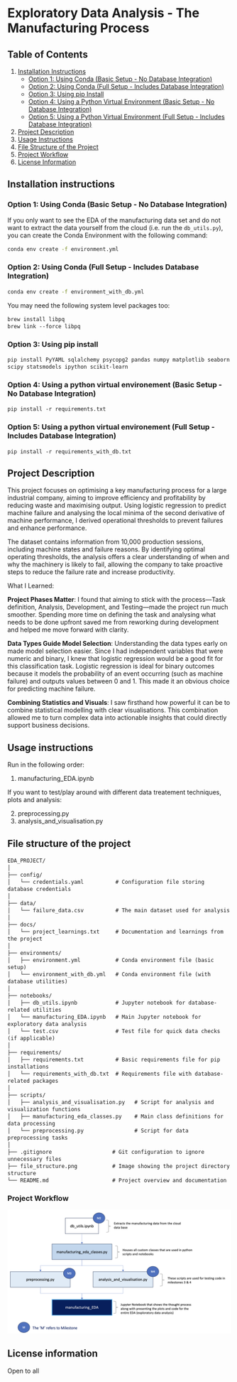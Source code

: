 # Exploratory Data Analysis - The Manufacturing Process

## Table of Contents
1. [Installation Instructions](#installation-instructions)
   - [Option 1: Using Conda (Basic Setup - No Database Integration)](#option-1-using-conda-basic-setup---no-database-integration)
   - [Option 2: Using Conda (Full Setup - Includes Database Integration)](#option-2-using-conda-full-setup---includes-database-integration)
   - [Option 3: Using pip Install](#option-3-using-pip-install)
   - [Option 4: Using a Python Virtual Environment (Basic Setup - No Database Integration)](#option-4-using-a-python-virtual-environment-basic-setup---no-database-integration)
   - [Option 5: Using a Python Virtual Environment (Full Setup - Includes Database Integration)](#option-5-using-a-python-virtual-environment-full-setup---includes-database-integration)
2. [Project Description](#project-description)
3. [Usage Instructions](#usage-instructions)
4. [File Structure of the Project](#file-structure-of-the-project)
5. [Project Workflow](#project-workflow)
6. [License Information](#license-information)

## Installation instructions
### Option 1: Using Conda (Basic Setup - No Database Integration)

If you only want to see the EDA of the manufacturing data set and do not want to extract the data yourself from the cloud (i.e. run the `db_utils.py`), you can create the Conda Environment with the following command:

```bash
conda env create -f environment.yml
```
### Option 2: Using Conda (Full Setup - Includes Database Integration)

```bash
conda env create -f environment_with_db.yml
```
You may need the following system level packages too:

```
brew install libpq
brew link --force libpq
```
### Option 3: Using pip install 

```
pip install PyYAML sqlalchemy psycopg2 pandas numpy matplotlib seaborn scipy statsmodels ipython scikit-learn
```
### Option 4: Using a python virtual environement (Basic Setup - No Database Integration)

```
pip install -r requirements.txt
```
### Option 5: Using a python virtual environement (Full Setup - Includes Database Integration)

```
pip install -r requirements_with_db.txt
```
## Project Description

This project focuses on optimising a key manufacturing process for a large industrial company, aiming to improve efficiency and profitability by reducing waste and maximising output. Using logistic regression to predict machine failure and analysing the local minima of the second derivative of machine performance, I derived operational thresholds to prevent failures and enhance performance.

The dataset contains information from 10,000 production sessions, including machine states and failure reasons. By identifying optimal operating thresholds, the analysis offers a clear understanding of when and why the machinery is likely to fail, allowing the company to take proactive steps to reduce the failure rate and increase productivity.

 What I Learned:

**Project Phases Matter**: I found that aiming to stick with the process—Task definition, Analysis, Development, and Testing—made the project run much smoother. Spending more time on defining the task and analysing what needs to be done upfront saved me from reworking during development and helped me move forward with clarity.

**Data Types Guide Model Selection**: Understanding the data types early on made model selection easier. Since I had independent variables that were numeric and binary, I knew that logistic regression would be a good fit for this classification task. Logistic regression is ideal for binary outcomes because it models the probability of an event occurring (such as machine failure) and outputs values between 0 and 1. This made it an obvious choice for predicting machine failure.

**Combining Statistics and Visuals**: I saw firsthand how powerful it can be to combine statistical modelling with clear visualisations. This combination allowed me to turn complex data into actionable insights that could directly support business decisions.

## Usage instructions

Run in the following order:
1. manufacturing_EDA.ipynb

If you want to test/play around with different data treatement techniques, plots and analysis:

2. preprocessing.py
3. analysis_and_visualisation.py


## File structure of the project

```
EDA_PROJECT/
│
├── config/
│   └── credentials.yaml          # Configuration file storing database credentials
│
├── data/
│   └── failure_data.csv          # The main dataset used for analysis
│
├── docs/
│   └── project_learnings.txt     # Documentation and learnings from the project
│
├── environments/
│   ├── environment.yml           # Conda environment file (basic setup)
│   └── environment_with_db.yml   # Conda environment file (with database utilities)
│
├── notebooks/
│   ├── db_utils.ipynb            # Jupyter notebook for database-related utilities
│   └── manufacturing_EDA.ipynb   # Main Jupyter notebook for exploratory data analysis
│   └── test.csv                  # Test file for quick data checks (if applicable)
│
├── requirements/
│   ├── requirements.txt          # Basic requirements file for pip installations
│   └── requirements_with_db.txt  # Requirements file with database-related packages
│
├── scripts/
│   ├── analysis_and_visualisation.py   # Script for analysis and visualization functions
│   ├── manufacturing_eda_classes.py    # Main class definitions for data processing
│   └── preprocessing.py                # Script for data preprocessing tasks
│
├── .gitignore                   # Git configuration to ignore unnecessary files
├── file_structure.png           # Image showing the project directory structure
└── README.md                    # Project overview and documentation

```

### Project Workflow
![alt text](<file_structure.png>)

## License information
Open to all 

